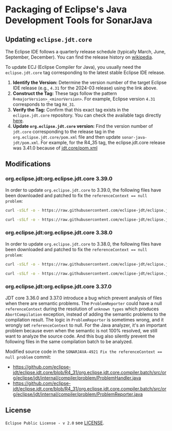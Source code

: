 # Packaging of Eclipse's Java Development Tools for SonarJava


## Updating `eclipse.jdt.core`

The Eclipse IDE follows a quarterly release schedule (typically March, June, September, December). You can find the release history on [wikipedia](https://en.wikipedia.org/wiki/Eclipse_(software)).

To update ECJ (Eclipse Compiler for Java), you usually need the `eclipse.jdt.core` tag corresponding to the latest stable Eclipse IDE release.

1.  **Identify the Version:** Determine the version number of the target Eclipse IDE release (e.g., `4.31` for the 2024-03 release) using the link above.
2.  **Construct the Tag:** These tags follow the pattern `R<majorVersion>_<minorVersion>`. For example, Eclipse version `4.31` corresponds to the tag `R4_31`.
3.  **Verify the Tag:** Confirm that this exact tag exists in the `eclipse.jdt.core` repository. You can check the available tags directly [here](https://github.com/eclipse-jdt/eclipse.jdt.core).
4.  **Update `org.eclipse.jdt.core` version:** Find the version number of `jdt.core` corresponding to the release tag in the `org.eclipse.jdt.core/pom.xml` file and then update `sonar-java-jdt/pom.xml`. For example, for the R4_35 tag, the eclipse.jdt.core release was 3.41.0 because of [jdt.core/pom.xml](https://github.com/eclipse-jdt/eclipse.jdt.core/blob/R4_35/org.eclipse.jdt.core/pom.xml#L20)

## Modifications

### org.eclipse.jdt:org.eclipse.jdt.core 3.39.0

In order to update `org.eclipse.jdt.core` to 3.39.0, the following files have been downloaded and patched to fix the `referenceContext == null problem`:
```bash
curl -sSLf -o - https://raw.githubusercontent.com/eclipse-jdt/eclipse.jdt.core/R4_33/org.eclipse.jdt.core.compiler.batch/src/org/eclipse/jdt/internal/compiler/problem/ProblemHandler.java > src/main/java/org/eclipse/jdt/internal/compiler/problem/ProblemHandler.java

curl -sSLf -o - https://raw.githubusercontent.com/eclipse-jdt/eclipse.jdt.core/R4_33/org.eclipse.jdt.core.compiler.batch/src/org/eclipse/jdt/internal/compiler/problem/ProblemReporter.java > src/main/java/org/eclipse/jdt/internal/compiler/problem/ProblemReporter.java

```

### org.eclipse.jdt:org.eclipse.jdt.core 3.38.0

In order to update `org.eclipse.jdt.core` to 3.38.0, the following files have been downloaded and patched to fix the `referenceContext == null problem`:
```bash
curl -sSLf -o - https://raw.githubusercontent.com/eclipse-jdt/eclipse.jdt.core/R4_32/org.eclipse.jdt.core.compiler.batch/src/org/eclipse/jdt/internal/compiler/problem/ProblemHandler.java > src/main/java/org/eclipse/jdt/internal/compiler/problem/ProblemHandler.java

curl -sSLf -o - https://raw.githubusercontent.com/eclipse-jdt/eclipse.jdt.core/R4_32/org.eclipse.jdt.core.compiler.batch/src/org/eclipse/jdt/internal/compiler/problem/ProblemReporter.java > src/main/java/org/eclipse/jdt/internal/compiler/problem/ProblemReporter.java

```

### org.eclipse.jdt:org.eclipse.jdt.core 3.37.0

JDT core 3.36.0 and 3.37.0 introduce a bug which prevent analysis of files when there are semantic problems.
The `ProblemReporter` could have a null `referenceContext` during the resolution of `unknown types` which produces
`AbortCompilation` exception, instead of adding the semantic problems to the compilation result.
The logic in `ProblemReporter` is sometimes wrong, and it wrongly set `referenceContext` to null.
For the Java analyzer, it's an important problem because even when the semantic is not 100% resolved, we still want
to analyze the source code. And this bug also silently prevent the following files in the same compilation batch to be analyzed.

Modified source code in the `SONARJAVA-4921 Fix the referenceContext == null problem` commit:
* https://github.com/eclipse-jdt/eclipse.jdt.core/blob/R4_31/org.eclipse.jdt.core.compiler.batch/src/org/eclipse/jdt/internal/compiler/problem/ProblemHandler.java
* https://github.com/eclipse-jdt/eclipse.jdt.core/blob/R4_31/org.eclipse.jdt.core.compiler.batch/src/org/eclipse/jdt/internal/compiler/problem/ProblemReporter.java

## License

`Eclipse Public License - v 2.0` see [LICENSE](LICENSE).
